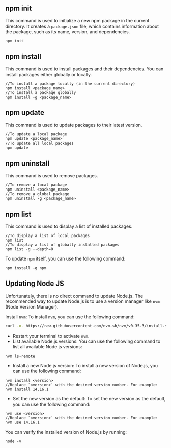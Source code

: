 ## npm init
This command is used to initialize a new npm package in the current directory. It creates a `package.json` file, which contains information about the package, such as its name, version, and dependencies.

```JS
npm init
```


## npm install
This command is used to install packages and their dependencies. You can install packages either globally or locally.

```JS
//To install a package locally (in the current directory) 
npm install <package_name>  
//To install a package globally 
npm install -g <package_name>
```

## npm update
This command is used to update packages to their latest version.

```JS
//To update a local package 
npm update <package_name>  
//To update all local packages 
npm update
```

## npm uninstall
This command is used to remove packages.

```JS
//To remove a local package 
npm uninstall <package_name>  
//To remove a global package 
npm uninstall -g <package_name>
```

## npm list
This command is used to display a list of installed packages.

```JS
//To display a list of local packages 
npm list  
//To display a list of globally installed packages 
npm list -g --depth=0
```

To update `npm` itself, you can use the following command:

```JS
npm install -g npm
```

## Updating Node JS
Unfortunately, there is no direct command to update Node.js. The recommended way to update Node.js is to use a version manager like `nvm` (Node Version Manager).

Install `nvm`: To install `nvm`, you can use the following command:

```bash
curl -o- https://raw.githubusercontent.com/nvm-sh/nvm/v0.35.3/install.sh | bash
```

* Restart your terminal to activate `nvm`.
* List available Node.js versions: You can use the following command to list all available Node.js versions:  

```JS
nvm ls-remote
```


* Install a new Node.js version: To install a new version of Node.js, you can use the following command:

```JS
nvm install <version>
//Replace `<version>` with the desired version number. For example:
nvm install 14.16.1
```

* Set the new version as the default: To set the new version as the default, you can use the following command:

```JS
nvm use <version>
//Replace `<version>` with the desired version number. For example:
nvm use 14.16.1
```

You can verify the installed version of Node.js by running:
```JS
node -v
```
